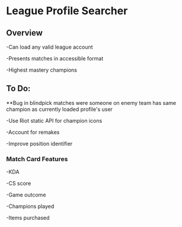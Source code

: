 # League Profile Searcher
## Overview
-Can load any valid league account

-Presents matches in accessible format

-Highest mastery champions

## To Do:
**Bug in blindpick matches were someone on enemy team has same champion as currently loaded profile's user

-Use Riot static API for champion icons

-Account for remakes

-Improve position identifier

### Match Card Features
-KDA

-CS score

-Game outcome

-Champions played

-Items purchased
